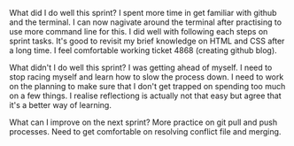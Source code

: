 What did I do well this sprint? 
I spent more time in get familiar with github and the terminal. I can now nagivate around the terminal after practising to use more command line for this. 
I did well with following each steps on sprint tasks. It's good to revisit my brief knowledge on HTML and CSS after a long time. I feel comfortable working ticket 4868 (creating github blog). 

What didn't I do well this sprint? 
I was getting ahead of myself. I need to stop racing myself and learn how to slow the process down. I need to work on the planning to make sure that I don't get trapped on spending too much on a few things. I realise reflectiong is actually not that easy but agree that it's a better way of learning. 

What can I improve on the next sprint? 
More practice on git pull and push processes. Need to get comfortable on resolving conflict file and merging. 
